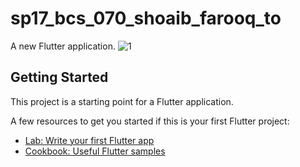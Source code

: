 # sp17_bcs_070_shoaib_farooq_to

A new Flutter application.
![1](https://user-images.githubusercontent.com/10377875/104090795-e0822980-529a-11eb-8b57-56b14fa45e49.png)


## Getting Started

This project is a starting point for a Flutter application.

A few resources to get you started if this is your first Flutter project:

- [Lab: Write your first Flutter app](https://flutter.dev/docs/get-started/codelab)
- [Cookbook: Useful Flutter samples](https://flutter.dev/docs/cookbook)



